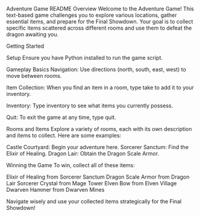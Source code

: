 Adventure Game README
Overview
Welcome to the Adventure Game! This text-based game challenges you to explore various locations, gather essential items, and prepare for the Final Showdown. Your goal is to collect specific items scattered across different rooms and use them to defeat the dragon awaiting you.

Getting Started

Setup 
Ensure you have Python installed to run the game script.

Gameplay Basics
Navigation: Use directions (north, south, east, west) to move between rooms.

Item Collection: When you find an item in a room, type take <item> to add it to your inventory.

Inventory: Type inventory to see what items you currently possess.

Quit: To exit the game at any time, type quit.

Rooms and Items
Explore a variety of rooms, each with its own description and items to collect. Here are some examples:

  Castle Courtyard: Begin your adventure here.
  Sorcerer Sanctum: Find the Elixir of Healing.
  Dragon Lair: Obtain the Dragon Scale Armor.  
  
Winning the Game
To win, collect all of these items:

  Elixir of Healing from Sorcerer Sanctum
  Dragon Scale Armor from Dragon Lair
  Sorcerer Crystal from Mage Tower
  Elven Bow from Elven Village
  Dwarven Hammer from Dwarven Mines
  
Navigate wisely and use your collected items strategically for the Final Showdown!
